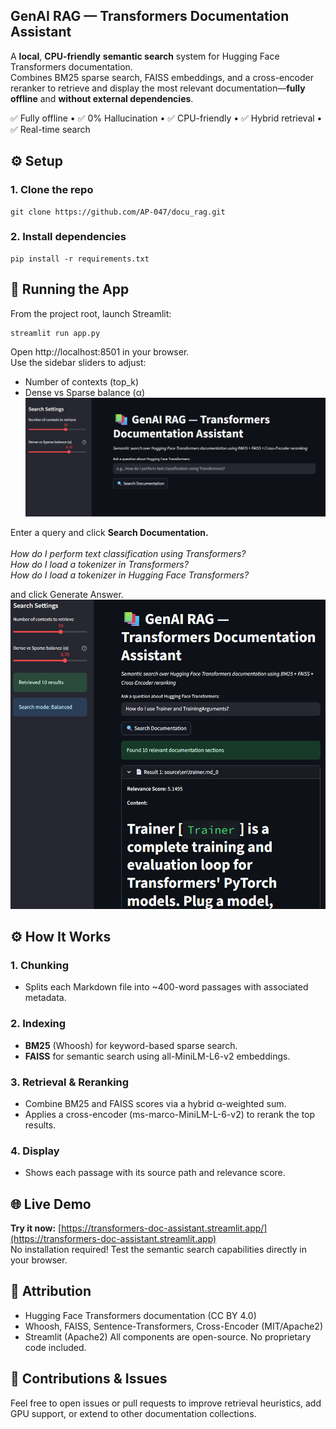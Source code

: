 ## GenAI RAG — Transformers Documentation Assistant
 
A **local**, **CPU-friendly** **semantic search** system for Hugging Face Transformers documentation.
<br> Combines BM25 sparse search, FAISS embeddings, and a cross-encoder reranker to retrieve and display the most relevant documentation—**fully offline** and **without external dependencies**.

✅ Fully offline • ✅ 0% Hallucination • ✅ CPU-friendly • ✅ Hybrid retrieval • ✅ Real-time search

## ⚙️ Setup

### 1. Clone the repo
```
git clone https://github.com/AP-047/docu_rag.git
```

### 2. Install dependencies
```
pip install -r requirements.txt
```

## 🚀 Running the App

From the project root, launch Streamlit:
```
streamlit run app.py
```
Open http://localhost:8501 in your browser.
<br>
Use the sidebar sliders to adjust:
- Number of contexts (top_k)
- Dense vs Sparse balance (α)
<br> <img src="data\cover_images\image_1.png" alt="Detective Profile" width="700" height="auto">

Enter a query and click **Search Documentation.**  
<br> *How do I perform text classification using Transformers?*
<br> *How do I load a tokenizer in Transformers?*
<br> *How do I load a tokenizer in Hugging Face Transformers?*

and click Generate Answer.
<br> <img src="data\cover_images\image_2.png" alt="Detective Profile" width="700" height="auto">


## ⚙️ How It Works

### 1. Chunking
- Splits each Markdown file into ~400-word passages with associated metadata.

### 2. Indexing
- **BM25** (Whoosh) for keyword-based sparse search.
- **FAISS** for semantic search using all-MiniLM-L6-v2 embeddings.

### 3. Retrieval & Reranking
- Combine BM25 and FAISS scores via a hybrid α-weighted sum.
- Applies a cross-encoder (ms-marco-MiniLM-L-6-v2) to rerank the top results.

### 4. Display
- Shows each passage with its source path and relevance score.

## 🌐 Live Demo

**Try it now:** [https://transformers-doc-assistant.streamlit.app/](https://transformers-doc-assistant.streamlit.app)
<br> No installation required! Test the semantic search capabilities directly in your browser.

## 📄 Attribution
- Hugging Face Transformers documentation (CC BY 4.0)
- Whoosh, FAISS, Sentence-Transformers, Cross-Encoder (MIT/Apache2)
- Streamlit (Apache2)
All components are open-source. No proprietary code included.

## 🙏 Contributions & Issues
Feel free to open issues or pull requests to improve retrieval heuristics, add GPU support, or extend to other documentation collections.
